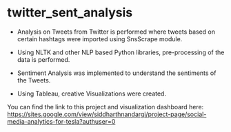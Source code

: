 # twitter_sent_analysis
- Analysis on Tweets from Twitter is performed where tweets based on certain hashtags were imported using SnsScrape module.
  
- Using NLTK and other NLP based Python libraries, pre-processing of the data is performed.
  
- Sentiment Analysis was implemented to understand the sentiments of the Tweets.
  
- Using Tableau, creative Visualizations were created. 

You can find the link to this project and visualization dashboard here: https://sites.google.com/view/siddharthnandargi/project-page/social-media-analytics-for-tesla?authuser=0

